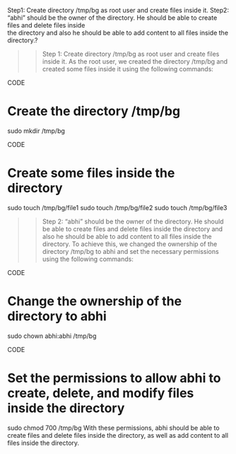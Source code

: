 Step1: Create directory /tmp/bg as root user and create files inside it.
Step2: “abhi” should be the owner of the directory. He should be able to create files and delete files inside    
the directory and also he should be able to add content to all files inside the directory.?

>>Step 1: Create directory /tmp/bg as root user and create files inside it.
As the root user, we created the directory /tmp/bg and created some files inside it using the following commands:

CODE
# Create the directory /tmp/bg
sudo mkdir /tmp/bg

CODE
# Create some files inside the directory
sudo touch /tmp/bg/file1
sudo touch /tmp/bg/file2
sudo touch /tmp/bg/file3

>>Step 2: “abhi” should be the owner of the directory. He should be able to create files and delete files inside the directory and also he should be able to add content to all files inside the directory.
To achieve this, we changed the ownership of the directory /tmp/bg to abhi and set the necessary permissions using the following commands:

CODE
# Change the ownership of the directory to abhi
sudo chown abhi:abhi /tmp/bg

CODE
# Set the permissions to allow abhi to create, delete, and modify files inside the directory
sudo chmod 700 /tmp/bg
With these permissions, abhi should be able to create files and delete files inside the directory, as well as add content to all files inside the directory.